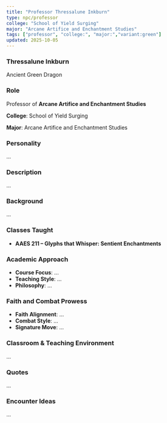 ```yaml
---
title: "Professor Thressalune Inkburn"
type: npc/professor
college: "School of Yield Surging"
major: "Arcane Artifice and Enchantment Studies"
tags: ["professor", "college:", "major:","variant:green"]
updated: 2025-10-05
---
```

### Thressalune Inkburn

Ancient Green Dragon

### Role

Professor of **Arcane Artifice and Enchantment Studies**

**College**: School of Yield Surging

**Major**: Arcane Artifice and Enchantment Studies

### Personality

...

### Description

...

### Background

...

### Classes Taught

- **AAES 211 – Glyphs that Whisper: Sentient Enchantments**



### Academic Approach

- **Course Focus**: ...
- **Teaching Style**: ...
- **Philosophy**: ...

### Faith and Combat Prowess

- **Faith Alignment**: ...
- **Combat Style**: ...
- **Signature Move**: ...

### Classroom & Teaching Environment

...

### Quotes

...

### Encounter Ideas

...
